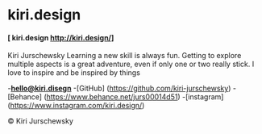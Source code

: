 # kiri.design


#### [ kiri.design http://kiri.design/]


Kiri Jurschewsky
Learning a new skill is always fun. Getting to explore multiple aspects is a great adventure, even if only one or two really stick. I love to inspire and be inspired by things


-**[hello@kiri.disegn](mailto:hello@kiri.design)**
-[GitHub] (https://github.com/kiri-jurschewsky)
-[Behance] (https://www.behance.net/jurs00014d51)
-[instagram] (https://www.instagram.com/kiri.design/)

© Kiri Jurschewsky 
